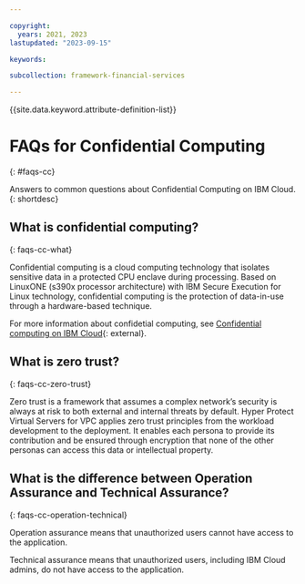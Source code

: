 ```yaml
---

copyright:
  years: 2021, 2023
lastupdated: "2023-09-15"

keywords: 

subcollection: framework-financial-services

---
```


{{site.data.keyword.attribute-definition-list}}



# FAQs for Confidential Computing
{: #faqs-cc}



Answers to common questions about Confidential Computing on IBM Cloud.
{: shortdesc}

## What is confidential computing?
{: faqs-cc-what}

Confidential computing is a cloud computing technology that isolates sensitive data in a protected CPU enclave during processing. Based on LinuxONE (s390x processor architecture) with IBM Secure Execution for Linux technology, confidential computing is the protection of data-in-use through a hardware-based technique. 

For more information about confidetial computing, see [Confidential computing on IBM Cloud](https://www.ibm.com/cloud/confidential-computing){: external}.

## What is zero trust?
{: faqs-cc-zero-trust}

Zero trust is a framework that assumes a complex network’s security is always at risk to both external and internal threats by default. Hyper Protect Virtual Servers for VPC applies zero trust principles from the workload development to the deployment. It enables each persona to provide its contribution and be ensured through encryption that none of the other personas can access this data or intellectual property. 


## What is the difference between Operation Assurance and Technical Assurance?
{: faqs-cc-operation-technical}

Operation assurance means that unauthorized users cannot have access to the application.

Technical assurance means that unauthorized users, including IBM Cloud admins, do not have access to the application. 

